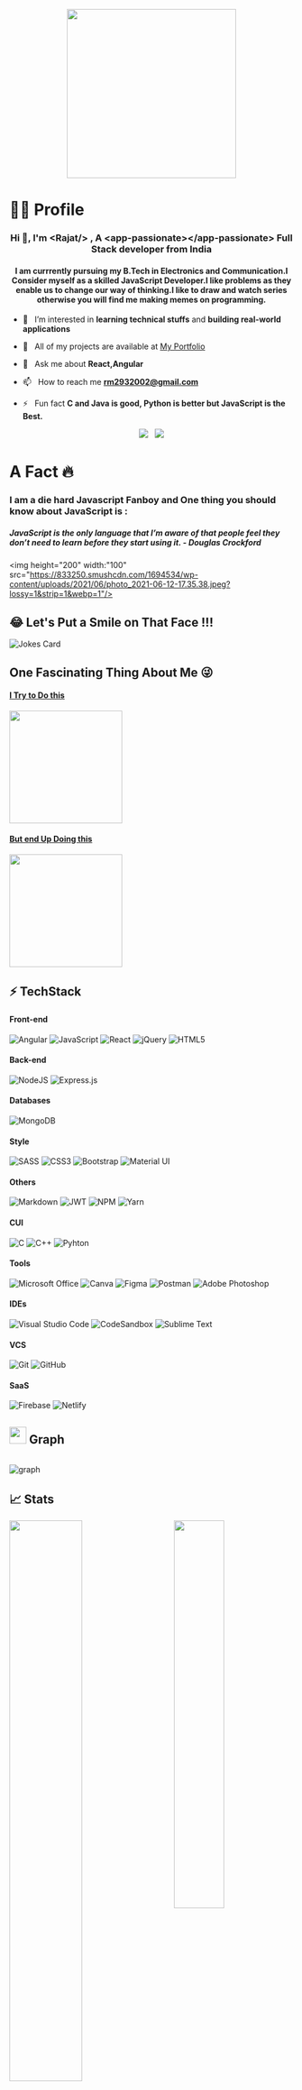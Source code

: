 <p align="center" width="100%">
    <img width="300" src="https://github.com/kiranjolisa/kiranjolisa/raw/main/code.gif?raw=true">
</p>
<H1> 👨‍💻 Profile </H1>
<h3 align="center">Hi 👋, I'm &#60;Rajat/&#62; , A &#60;app-passionate&#62;&#60;/app-passionate&#62; Full Stack developer from India</h3>

<h4 align = "center" >I am currrently pursuing my B.Tech in Electronics and Communication.I Consider myself as a skilled JavaScript Developer.I like problems as they enable us to change our way of thinking.I like to draw and watch series otherwise you will find me making memes on programming.</h4>


 - 👀 &nbsp; I’m interested in **learning technical stuffs** and **building real-world applications**

 - 🌱 &nbsp; All of my projects are available at [My Portfolio](https://rajatmondalportfolio.netlify.app/)

 - 💬 &nbsp; Ask me about **React,Angular**

 - 📫 &nbsp; How to reach me **rm2932002@gmail.com**

 - ⚡ &nbsp; Fun fact **C and Java is good, Python is better but JavaScript is the Best.**


<p align="center">   
    <img src="https://komarev.com/ghpvc/?username=hyvip-ai"> &nbsp; 
    <img src="https://badges.pufler.dev/repos/hyvip-ai?style=flat-square&color=black&logo=github"/>
</p>


<h1> A Fact 🔥</h1>
<p align="center">
<H3> I am a die hard Javascript Fanboy and One thing you should know about JavaScript is :</H3>
 <H5> JavaScript is the only language that I’m aware of that people feel they don’t need to learn before they start using it.  - Douglas Crockford</H5>

 <img height="200" width:"100" src="https://833250.smushcdn.com/1694534/wp-content/uploads/2021/06/photo_2021-06-12-17.35.38.jpeg?lossy=1&strip=1&webp=1"/>  
</p>




<!-- <p align="center">
    <img width="50%" alt="Night Coding" src="https://raw.githubusercontent.com/AVS1508/AVS1508/master/assets/Night-Coding.gif"/>
</p> -->

## 😂 Let's Put a Smile on That Face !!!
![Jokes Card](https://readme-jokes.vercel.app/api)

## One Fascinating Thing About Me  😜 
<a href="#">

#### I Try to Do this

<img aling="left" width="200" src="https://res.cloudinary.com/teepublic/image/private/s--aiYJ24GC--/t_Resized%20Artwork/c_fit,g_north_west,h_954,w_954/co_000000,e_outline:48/co_000000,e_outline:inner_fill:48/co_ffffff,e_outline:48/co_ffffff,e_outline:inner_fill:48/co_bbbbbb,e_outline:3:1000/c_mpad,g_center,h_1260,w_1260/b_rgb:eeeeee/c_limit,f_auto,h_630,q_90,w_630/v1601159955/production/designs/14425234_0.jpg"/>
</a>

<a href="#">
    
#### But end Up Doing this
    
<img aling="right" width="200" src="https://res.cloudinary.com/teepublic/image/private/s--S-CjpHnH--/t_Resized%20Artwork/c_fit,g_north_west,h_1054,w_1054/co_ffffff,e_outline:53/co_ffffff,e_outline:inner_fill:53/co_bbbbbb,e_outline:3:1000/c_mpad,g_center,h_1260,w_1260/b_rgb:eeeeee/c_limit,f_auto,h_630,q_90,w_630/v1593022127/production/designs/11641196_0.jpg"/>
</a>

## ⚡ TechStack

#### Front-end
![Angular](https://img.shields.io/badge/angular-%23323330.svg?style=for-the-badge&logo=angular&logoColor=red)
![JavaScript](https://img.shields.io/badge/javascript-%23323330.svg?style=for-the-badge&logo=javascript&logoColor=%23F7DF1E)
![React](https://img.shields.io/badge/react-%2320232a.svg?style=for-the-badge&logo=react&logoColor=%2361DAFB)
![jQuery](https://img.shields.io/badge/jquery-%230769AD.svg?style=for-the-badge&logo=jquery&logoColor=white)
![HTML5](https://img.shields.io/badge/html5-%23E34F26.svg?style=for-the-badge&logo=html5&logoColor=white)

#### Back-end 
![NodeJS](https://img.shields.io/badge/node.js-6DA55F?style=for-the-badge&logo=node.js&logoColor=white)
![Express.js](https://img.shields.io/badge/express.js-%23404d59.svg?style=for-the-badge&logo=express&logoColor=%2361DAFB)

#### Databases
![MongoDB](https://img.shields.io/badge/MongoDB-%234ea94b.svg?style=for-the-badge&logo=mongodb&logoColor=white)


#### Style
![SASS](https://img.shields.io/badge/SASS-hotpink.svg?style=for-the-badge&logo=SASS&logoColor=white)
![CSS3](https://img.shields.io/badge/css3-%231572B6.svg?style=for-the-badge&logo=css3&logoColor=white)
![Bootstrap](https://img.shields.io/badge/bootstrap-%23563D7C.svg?style=for-the-badge&logo=bootstrap&logoColor=white)
![Material UI](https://img.shields.io/badge/materialui-%230081CB.svg?style=for-the-badge&logo=material-ui&logoColor=white)


#### Others
![Markdown](https://img.shields.io/badge/markdown-%23000000.svg?style=for-the-badge&logo=markdown&logoColor=white)
![JWT](https://img.shields.io/badge/JWT-black?style=for-the-badge&logo=JSON%20web%20tokens)
![NPM](https://img.shields.io/badge/NPM-%23000000.svg?style=for-the-badge&logo=npm&logoColor=white)
![Yarn](https://img.shields.io/badge/yarn-%232C8EBB.svg?style=for-the-badge&logo=yarn&logoColor=white)

#### CUI
![C](https://img.shields.io/badge/c-%2300599C.svg?style=for-the-badge&logo=c&logoColor=white)
![C++](https://img.shields.io/badge/c++-%2300599C.svg?style=for-the-badge&logo=c%2B%2B&logoColor=white)
![Pyhton](https://img.shields.io/badge/python-%2300599C.svg?style=for-the-badge&logo=python%2B%2B&logoColor=white)

#### Tools
![Microsoft Office](https://img.shields.io/badge/Microsoft_Office-D83B01?style=for-the-badge&logo=microsoft-office&logoColor=white)
![Canva](https://img.shields.io/badge/Canva-%2300C4CC.svg?style=for-the-badge&logo=Canva&logoColor=white)
![Figma](https://img.shields.io/badge/figma-%23F24E1E.svg?style=for-the-badge&logo=figma&logoColor=white)
![Postman](https://img.shields.io/badge/Postman-FF6C37?style=for-the-badge&logo=postman&logoColor=white)
![Adobe Photoshop](https://img.shields.io/badge/adobephotoshop-%2331A8FF.svg?style=for-the-badge&logo=adobephotoshop&logoColor=white)

#### IDEs
![Visual Studio Code](https://img.shields.io/badge/Visual%20Studio%20Code-0078d7.svg?style=for-the-badge&logo=visual-studio-code&logoColor=white)
![CodeSandbox](https://img.shields.io/badge/Codesandbox-040404?style=for-the-badge&logo=codesandbox&logoColor=DBDBDB)
![Sublime Text](https://img.shields.io/badge/sublime_text-%23575757.svg?style=for-the-badge&logo=sublime-text&logoColor=important)

#### VCS
![Git](https://img.shields.io/badge/git-%23F05033.svg?style=for-the-badge&logo=git&logoColor=white)
![GitHub](https://img.shields.io/badge/github-%23121011.svg?style=for-the-badge&logo=github&logoColor=white)

#### SaaS
![Firebase](https://img.shields.io/badge/firebase-%23039BE5.svg?style=for-the-badge&logo=firebase)
![Netlify](https://img.shields.io/badge/netlify-%23000000.svg?style=for-the-badge&logo=netlify&logoColor=#00C7B7)

## <img src="https://media.giphy.com/media/iY8CRBdQXODJSCERIr/giphy.gif" width="30px"> Graph
<img style="margin-top:15px" src="https://activity-graph.herokuapp.com/graph?username=hyvip-ai&theme=rogue" alt="graph"/>

## 📈 Stats
<a href="#">
  <img align="left" src="https://github-readme-stats.vercel.app/api?username=hyvip-ai&show_icons=true&count_private=true&theme=github_dark&bg_color=00000000&border_radius=6px&border_color=30363d" width="50.5%" />
</a>

<a href="#" style="margin-bottom:15px">
  <img align="right" src="https://github-readme-stats.vercel.app/api/top-langs/?username=hyvip-ai&count_private=true&theme=github_dark&layout=compact&bg_color=00000000&border_radius=6px&border_color=30363d" width="42%" />
</a>



<!-- <h5 align="center">Made with ❤️ by Me (probably)</h5> -->
